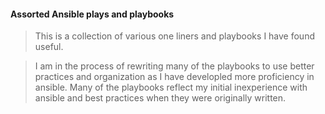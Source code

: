 #### Assorted Ansible plays and playbooks  

> This is a collection of various one liners and playbooks I have found useful.

> I am in the process of rewriting many of the playbooks to use better practices and organization as I have developled more proficiency in ansible. Many of the playbooks reflect my initial inexperience with ansible and best practices when they were originally written.

